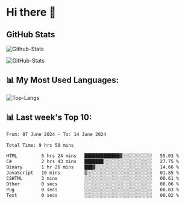 # Hi there 👋

## GitHub Stats
![Github-Stats](https://github-readme-stats-sigma-five.vercel.app/api?username=ltorson&show_icons=true&theme=radical&count_private=true)

![GitHub-Stats](https://github-readme-stats.vercel.app/api/wakatime?username=LeeTorson&theme=synthwave&size_weight=0.5&count_weight=0.5&title_color=36F9F6&langs_count=10&count_private=true)

## 📊 My Most Used Languages:
![Top-Langs](https://github-readme-stats-sigma-five.vercel.app/api/top-langs/?username=LTorson&layout=compact&langs_count=10)


## 📊 Last week's Top 10:
<!--START_SECTION:waka-->

```txt
From: 07 June 2024 - To: 14 June 2024

Total Time: 9 hrs 50 mins

HTML         5 hrs 24 mins   █████████████▓░░░░░░░░░░░   55.03 %
C#           2 hrs 43 mins   ███████░░░░░░░░░░░░░░░░░░   27.75 %
Binary       1 hr 26 mins    ███▓░░░░░░░░░░░░░░░░░░░░░   14.66 %
JavaScript   10 mins         ▒░░░░░░░░░░░░░░░░░░░░░░░░   01.85 %
CSHTML       3 mins          ░░░░░░░░░░░░░░░░░░░░░░░░░   00.61 %
Other        0 secs          ░░░░░░░░░░░░░░░░░░░░░░░░░   00.06 %
Pug          0 secs          ░░░░░░░░░░░░░░░░░░░░░░░░░   00.03 %
Text         0 secs          ░░░░░░░░░░░░░░░░░░░░░░░░░   00.02 %
```

<!--END_SECTION:waka-->

